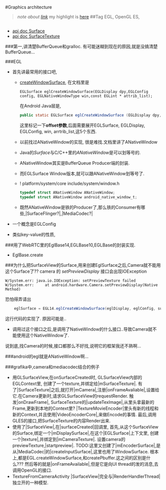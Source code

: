 #Graphics architecture
> *note about [link](https://source.android.com/devices/graphics/architecture.html)*
> my highlight is [here](http://marker.to/tXzn5j)
##Tag
EGL, OpenGL ES, 

##
* [api doc Surface](https://developer.android.com/reference/android/view/Surface.html)
* [api doc SurfaceTexture](https://developer.android.com/reference/android/graphics/SurfaceTexture.html)

###第一,讲清楚BufferQueue和gralloc.
有可能迷糊到现在的原因,就是没搞清楚BufferQueue...

###EGL
* 首先讲最常用的接口吧,
    * [createWindowSurface](),
        在文档里是
        ```
        EGLSurface eglCreateWindowSurface(EGLDisplay dpy,EGLConfig config, EGLNativeWindowType win,const EGLint * attrib_list);
        ```
        在Android Java层是,
        ```java
        public static EGLSurface eglCreateWindowSurface (EGLDisplay dpy, EGLConfig config, Object win, int[] attrib_list, int offset)
        ```
        这里标记一下**offset参数**,后面需要展开EGLSurface, EGLDisplay, EGLConfig, win, arrtrib_list,这5个东西.

    * 以前找过ANativeWindow的实现, 很是难找.文档里讲了ANativeWindow
    * Java的*Surface*与C/C++里的*ANativeWindow*是可以划等号的.
    * ANativeWindow其实是BufferQueue Producer端的封装.
    * 而EGLSurface Window版本,就可以跟ANativeWindow划等号了.
    * ! []() platform/system/core include/system/window.h
        ``` c
        typedef struct ANativeWindow ANativeWindow;
        typedef struct ANativeWindow android_native_window_t;
        ```
    * 既然ANativeWindow是铁的Producer了,那么铁的Consumer有哪些,|SurfaceFlinger?|,|MediaCodec?|

* 一个概念是EGLConfig
* 类似key-value的性质,

###用了WebRTC里的EglBase14,EGLBase10,EGLBase的封装实现.
* EglBase.create

###为什么把SurfaceView的Surface,用来创建EglSurface之后,Camera就不能用这个Surface了??
camera 的 *setPreviewDisplay* 接口会出现IOException
```
W/System.err: java.io.IOException: setPreviewTexture failed
W/System.err:     at android.hardware.Camera.setPreviewDisplay(Native Method)
```
恐怕得弄请出
```java
    eglSurface = EGL14.eglCreateWindowSurface(eglDisplay, eglConfig, surface, surfaceAttribs, 0);
```
这行代码的实现了.
原因可能是..
* 调用过这个接口之后,是调用了NativeWindow的什么接口..导致Camera就不能使用这个NativeWindow了.

说到底,找Camera的时候,接口都那么不好找,说明它的框架我还不熟啊...


###android的egl就是ANativeWindow啊...


###grafika中,camera和mediacodec结合的例子
* 用GLSurfaceView,在onSurfaceCreated时, GLSurfaceView内部的EGLContext里, 创建了一个texture,并绑定给|mSurfaceTexture|.
  有了|SurfaceTexture|之后,就打开|mCamera|,注册|onFrameAvaliable|,设置给它.在Camera更新时,请求GLSurfaceView的requestRender.
  触发|onDrawFrame|,
  SurfaceTexture的|updateTexImage|,从里头拿最新的Frame,更新到本地的Context里?
  |TextureMovieEncoder|里头有新的线程和新的Context,并且使用|VideoEncoderCore|,来做Encode的事情.
  最后,调用GLES的接口,把SurfaceTexture的内容Render出来.
* 使用了|SurfaceView|,在|surfaceCreated|回调里, 首先,从这个SurfaceView的Surface,绑定一个|mDisplaySurface|,在这个|EGLSurface|上下文里,
  创建一个|texture|,并绑定到|mCameraTexture|.
  设置camera的previewTexture,|startpreview|.
  TODO:这里又创建了|mEncoderSurface|,是从|MediaCodec|的|createInputSurface|,这里也用了WindowSurface.
  根本上,都是EGL.createWindowSurface,和createPbuffer.这之间的区别是什么???
  然后等的就是|onFrameAvailable|,但是它是向UI thread的发的消息,去调用OpenGL的接口.
* TextureFromCameraActivity
  |SurfaceView|完全与|RenderHandlerThread|独立开的一种模型.